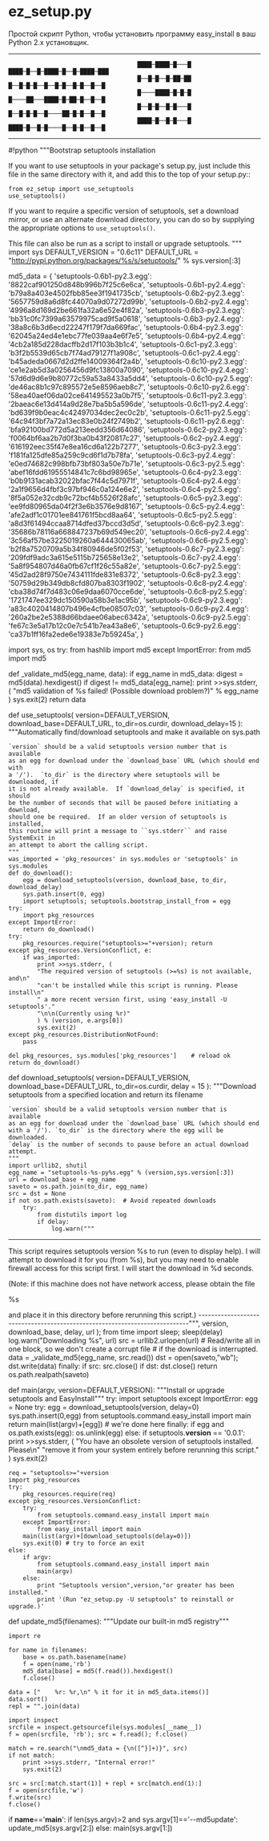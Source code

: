 # ez_setup.py
 Простой скрипт Python, чтобы установить программу  easy_install в ваш Python 2.x установщик.
_________________________________________________________________________________________________________________________________________
                                                            
                                        ████─████─█───█       ████─█──█─████─█──█─████─███
                                        █──█─█──█─██─██       █──█─█─█──█──█─█──█─█──█──█
                                        █────████─█─█─█       █────██───████─█─██─█──█──█
                                        █──█─█──█─█───█       █──█─█─█──█────██─█─█──█──█
                                        ████─█──█─█───█       ████─█──█─█────█──█─█──█──█

_________________________________________________________________________________________________________________________________________

#!python
"""Bootstrap setuptools installation

If you want to use setuptools in your package's setup.py, just include this
file in the same directory with it, and add this to the top of your setup.py::

    from ez_setup import use_setuptools
    use_setuptools()

If you want to require a specific version of setuptools, set a download
mirror, or use an alternate download directory, you can do so by supplying
the appropriate options to ``use_setuptools()``.

This file can also be run as a script to install or upgrade setuptools.
"""
import sys
DEFAULT_VERSION = "0.6c11"
DEFAULT_URL     = "http://pypi.python.org/packages/%s/s/setuptools/" % sys.version[:3]

md5_data = {
    'setuptools-0.6b1-py2.3.egg': '8822caf901250d848b996b7f25c6e6ca',
    'setuptools-0.6b1-py2.4.egg': 'b79a8a403e4502fbb85ee3f1941735cb',
    'setuptools-0.6b2-py2.3.egg': '5657759d8a6d8fc44070a9d07272d99b',
    'setuptools-0.6b2-py2.4.egg': '4996a8d169d2be661fa32a6e52e4f82a',
    'setuptools-0.6b3-py2.3.egg': 'bb31c0fc7399a63579975cad9f5a0618',
    'setuptools-0.6b3-py2.4.egg': '38a8c6b3d6ecd22247f179f7da669fac',
    'setuptools-0.6b4-py2.3.egg': '62045a24ed4e1ebc77fe039aa4e6f7e5',
    'setuptools-0.6b4-py2.4.egg': '4cb2a185d228dacffb2d17f103b3b1c4',
    'setuptools-0.6c1-py2.3.egg': 'b3f2b5539d65cb7f74ad79127f1a908c',
    'setuptools-0.6c1-py2.4.egg': 'b45adeda0667d2d2ffe14009364f2a4b',
    'setuptools-0.6c10-py2.3.egg': 'ce1e2ab5d3a0256456d9fc13800a7090',
    'setuptools-0.6c10-py2.4.egg': '57d6d9d6e9b80772c59a53a8433a5dd4',
    'setuptools-0.6c10-py2.5.egg': 'de46ac8b1c97c895572e5e8596aeb8c7',
    'setuptools-0.6c10-py2.6.egg': '58ea40aef06da02ce641495523a0b7f5',
    'setuptools-0.6c11-py2.3.egg': '2baeac6e13d414a9d28e7ba5b5a596de',
    'setuptools-0.6c11-py2.4.egg': 'bd639f9b0eac4c42497034dec2ec0c2b',
    'setuptools-0.6c11-py2.5.egg': '64c94f3bf7a72a13ec83e0b24f2749b2',
    'setuptools-0.6c11-py2.6.egg': 'bfa92100bd772d5a213eedd356d64086',
    'setuptools-0.6c2-py2.3.egg': 'f0064bf6aa2b7d0f3ba0b43f20817c27',
    'setuptools-0.6c2-py2.4.egg': '616192eec35f47e8ea16cd6a122b7277',
    'setuptools-0.6c3-py2.3.egg': 'f181fa125dfe85a259c9cd6f1d7b78fa',
    'setuptools-0.6c3-py2.4.egg': 'e0ed74682c998bfb73bf803a50e7b71e',
    'setuptools-0.6c3-py2.5.egg': 'abef16fdd61955514841c7c6bd98965e',
    'setuptools-0.6c4-py2.3.egg': 'b0b9131acab32022bfac7f44c5d7971f',
    'setuptools-0.6c4-py2.4.egg': '2a1f9656d4fbf3c97bf946c0a124e6e2',
    'setuptools-0.6c4-py2.5.egg': '8f5a052e32cdb9c72bcf4b5526f28afc',
    'setuptools-0.6c5-py2.3.egg': 'ee9fd80965da04f2f3e6b3576e9d8167',
    'setuptools-0.6c5-py2.4.egg': 'afe2adf1c01701ee841761f5bcd8aa64',
    'setuptools-0.6c5-py2.5.egg': 'a8d3f61494ccaa8714dfed37bccd3d5d',
    'setuptools-0.6c6-py2.3.egg': '35686b78116a668847237b69d549ec20',
    'setuptools-0.6c6-py2.4.egg': '3c56af57be3225019260a644430065ab',
    'setuptools-0.6c6-py2.5.egg': 'b2f8a7520709a5b34f80946de5f02f53',
    'setuptools-0.6c7-py2.3.egg': '209fdf9adc3a615e5115b725658e13e2',
    'setuptools-0.6c7-py2.4.egg': '5a8f954807d46a0fb67cf1f26c55a82e',
    'setuptools-0.6c7-py2.5.egg': '45d2ad28f9750e7434111fde831e8372',
    'setuptools-0.6c8-py2.3.egg': '50759d29b349db8cfd807ba8303f1902',
    'setuptools-0.6c8-py2.4.egg': 'cba38d74f7d483c06e9daa6070cce6de',
    'setuptools-0.6c8-py2.5.egg': '1721747ee329dc150590a58b3e1ac95b',
    'setuptools-0.6c9-py2.3.egg': 'a83c4020414807b496e4cfbe08507c03',
    'setuptools-0.6c9-py2.4.egg': '260a2be2e5388d66bdaee06abec6342a',
    'setuptools-0.6c9-py2.5.egg': 'fe67c3e5a17b12c0e7c541b7ea43a8e6',
    'setuptools-0.6c9-py2.6.egg': 'ca37b1ff16fa2ede6e19383e7b59245a',
}

import sys, os
try: from hashlib import md5
except ImportError: from md5 import md5

def _validate_md5(egg_name, data):
    if egg_name in md5_data:
        digest = md5(data).hexdigest()
        if digest != md5_data[egg_name]:
            print >>sys.stderr, (
                "md5 validation of %s failed!  (Possible download problem?)"
                % egg_name
            )
            sys.exit(2)
    return data

def use_setuptools(
    version=DEFAULT_VERSION, download_base=DEFAULT_URL, to_dir=os.curdir,
    download_delay=15
):
    """Automatically find/download setuptools and make it available on sys.path

    `version` should be a valid setuptools version number that is available
    as an egg for download under the `download_base` URL (which should end with
    a '/').  `to_dir` is the directory where setuptools will be downloaded, if
    it is not already available.  If `download_delay` is specified, it should
    be the number of seconds that will be paused before initiating a download,
    should one be required.  If an older version of setuptools is installed,
    this routine will print a message to ``sys.stderr`` and raise SystemExit in
    an attempt to abort the calling script.
    """
    was_imported = 'pkg_resources' in sys.modules or 'setuptools' in sys.modules
    def do_download():
        egg = download_setuptools(version, download_base, to_dir, download_delay)
        sys.path.insert(0, egg)
        import setuptools; setuptools.bootstrap_install_from = egg
    try:
        import pkg_resources
    except ImportError:
        return do_download()       
    try:
        pkg_resources.require("setuptools>="+version); return
    except pkg_resources.VersionConflict, e:
        if was_imported:
            print >>sys.stderr, (
            "The required version of setuptools (>=%s) is not available, and\n"
            "can't be installed while this script is running. Please install\n"
            " a more recent version first, using 'easy_install -U setuptools'."
            "\n\n(Currently using %r)"
            ) % (version, e.args[0])
            sys.exit(2)
    except pkg_resources.DistributionNotFound:
        pass

    del pkg_resources, sys.modules['pkg_resources']    # reload ok
    return do_download()

def download_setuptools(
    version=DEFAULT_VERSION, download_base=DEFAULT_URL, to_dir=os.curdir,
    delay = 15
):
    """Download setuptools from a specified location and return its filename

    `version` should be a valid setuptools version number that is available
    as an egg for download under the `download_base` URL (which should end
    with a '/'). `to_dir` is the directory where the egg will be downloaded.
    `delay` is the number of seconds to pause before an actual download attempt.
    """
    import urllib2, shutil
    egg_name = "setuptools-%s-py%s.egg" % (version,sys.version[:3])
    url = download_base + egg_name
    saveto = os.path.join(to_dir, egg_name)
    src = dst = None
    if not os.path.exists(saveto):  # Avoid repeated downloads
        try:
            from distutils import log
            if delay:
                log.warn("""
---------------------------------------------------------------------------
This script requires setuptools version %s to run (even to display
help).  I will attempt to download it for you (from
%s), but
you may need to enable firewall access for this script first.
I will start the download in %d seconds.

(Note: if this machine does not have network access, please obtain the file

   %s

and place it in this directory before rerunning this script.)
---------------------------------------------------------------------------""",
                    version, download_base, delay, url
                ); from time import sleep; sleep(delay)
            log.warn("Downloading %s", url)
            src = urllib2.urlopen(url)
            # Read/write all in one block, so we don't create a corrupt file
            # if the download is interrupted.
            data = _validate_md5(egg_name, src.read())
            dst = open(saveto,"wb"); dst.write(data)
        finally:
            if src: src.close()
            if dst: dst.close()
    return os.path.realpath(saveto)




































def main(argv, version=DEFAULT_VERSION):
    """Install or upgrade setuptools and EasyInstall"""
    try:
        import setuptools
    except ImportError:
        egg = None
        try:
            egg = download_setuptools(version, delay=0)
            sys.path.insert(0,egg)
            from setuptools.command.easy_install import main
            return main(list(argv)+[egg])   # we're done here
        finally:
            if egg and os.path.exists(egg):
                os.unlink(egg)
    else:
        if setuptools.__version__ == '0.0.1':
            print >>sys.stderr, (
            "You have an obsolete version of setuptools installed.  Please\n"
            "remove it from your system entirely before rerunning this script."
            )
            sys.exit(2)

    req = "setuptools>="+version
    import pkg_resources
    try:
        pkg_resources.require(req)
    except pkg_resources.VersionConflict:
        try:
            from setuptools.command.easy_install import main
        except ImportError:
            from easy_install import main
        main(list(argv)+[download_setuptools(delay=0)])
        sys.exit(0) # try to force an exit
    else:
        if argv:
            from setuptools.command.easy_install import main
            main(argv)
        else:
            print "Setuptools version",version,"or greater has been installed."
            print '(Run "ez_setup.py -U setuptools" to reinstall or upgrade.)'

def update_md5(filenames):
    """Update our built-in md5 registry"""

    import re

    for name in filenames:
        base = os.path.basename(name)
        f = open(name,'rb')
        md5_data[base] = md5(f.read()).hexdigest()
        f.close()

    data = ["    %r: %r,\n" % it for it in md5_data.items()]
    data.sort()
    repl = "".join(data)

    import inspect
    srcfile = inspect.getsourcefile(sys.modules[__name__])
    f = open(srcfile, 'rb'); src = f.read(); f.close()

    match = re.search("\nmd5_data = {\n([^}]+)}", src)
    if not match:
        print >>sys.stderr, "Internal error!"
        sys.exit(2)

    src = src[:match.start(1)] + repl + src[match.end(1):]
    f = open(srcfile,'w')
    f.write(src)
    f.close()


if __name__=='__main__':
    if len(sys.argv)>2 and sys.argv[1]=='--md5update':
        update_md5(sys.argv[2:])
    else:
        main(sys.argv[1:])





